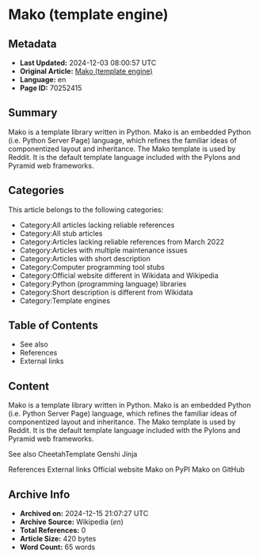 # Mako (template engine)

## Metadata
- **Last Updated:** 2024-12-03 08:00:57 UTC
- **Original Article:** [Mako (template engine)](https://en.wikipedia.org/wiki/Mako_(template_engine))
- **Language:** en
- **Page ID:** 70252415

## Summary
Mako is a template library written in Python. Mako is an embedded Python (i.e. Python Server Page) language, which refines the familiar ideas of componentized layout and inheritance. The Mako template is used by Reddit.  It is the default template language included with the Pylons and Pyramid web frameworks.

## Categories
This article belongs to the following categories:

- Category:All articles lacking reliable references
- Category:All stub articles
- Category:Articles lacking reliable references from March 2022
- Category:Articles with multiple maintenance issues
- Category:Articles with short description
- Category:Computer programming tool stubs
- Category:Official website different in Wikidata and Wikipedia
- Category:Python (programming language) libraries
- Category:Short description is different from Wikidata
- Category:Template engines

## Table of Contents

- See also
- References
- External links

## Content

Mako is a template library written in Python. Mako is an embedded Python (i.e. Python Server Page) language, which refines the familiar ideas of componentized layout and inheritance. The Mako template is used by Reddit.  It is the default template language included with the Pylons and Pyramid web frameworks.

See also
CheetahTemplate
Genshi
Jinja

References
External links
Official website
Mako on PyPI
Mako on GitHub

## Archive Info
- **Archived on:** 2024-12-15 21:07:27 UTC
- **Archive Source:** Wikipedia (_en_)
- **Total References:** 0
- **Article Size:** 420 bytes
- **Word Count:** 65 words
